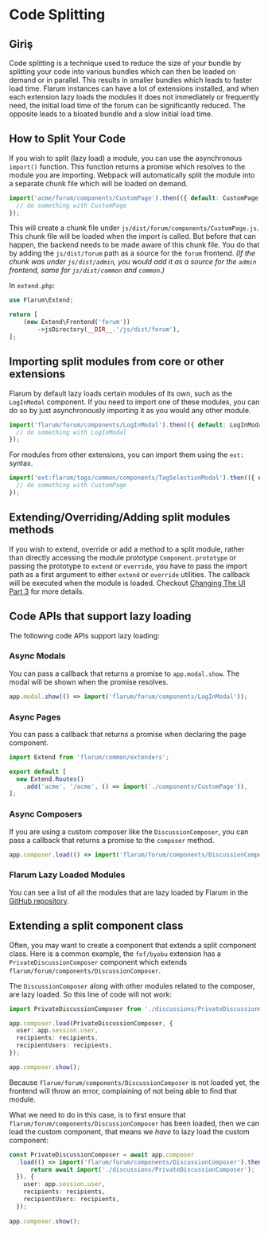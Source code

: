 # Code Splitting

## Giriş

Code splitting is a technique used to reduce the size of your bundle by splitting your code into various bundles which can then be loaded on demand or in parallel. This results in smaller bundles which leads to faster load time. Flarum instances can have a lot of extensions installed, and when each extension lazy loads the modules it does not immediately or frequently need, the initial load time of the forum can be significantly reduced. The opposite leads to a bloated bundle and a slow initial load time.

## How to Split Your Code

If you wish to split (lazy load) a module, you can use the asynchronous `import()` function. This function returns a promise which resolves to the module you are importing. Webpack will automatically split the module into a separate chunk file which will be loaded on demand.

```js
import('acme/forum/components/CustomPage').then(({ default: CustomPage }) => {
  // do something with CustomPage
});
```

This will create a chunk file under `js/dist/forum/components/CustomPage.js`. This chunk file will be loaded when the import is called. But before that can happen, the backend needs to be made aware of this chunk file. You do that by adding the `js/dist/forum` path as a source for the `forum` frontend. _(If the chunk was under `js/dist/admin`, you would add it as a source for the `admin` frontend, same for `js/dist/common` and `common`.)_

In `extend.php`:

```php
use Flarum\Extend;

return [
    (new Extend\Frontend('forum'))
        ->jsDirectory(__DIR__.'/js/dist/forum'),
];
```

## Importing split modules from core or other extensions

Flarum by default lazy loads certain modules of its own, such as the `LogInModal` component. If you need to import one of these modules, you can do so by just asynchronously importing it as you would any other module.

```js
import('flarum/forum/components/LogInModal').then(({ default: LogInModal }) => {
  // do something with LogInModal
});
```

For modules from other extensions, you can import them using the `ext:` syntax.

```js
import('ext:flarum/tags/common/components/TagSelectionModal').then(({ default: TagSelectionModal }) => {
  // do something with CustomPage
});
```

## Extending/Overriding/Adding split modules methods

If you wish to extend, override or add a method to a split module, rather than directly accessing the module prototype `Component.prototype` or passing the prototype to `extend` or `override`, you have to pass the import path as a first argument to either `extend` or `override` utilities. The callback will be executed when the module is loaded. Checkout [Changing The UI Part 3](./frontend#changing-the-ui-part-3) for more details.

## Code APIs that support lazy loading

The following code APIs support lazy loading:

### Async Modals

You can pass a callback that returns a promise to `app.modal.show`. The modal will be shown when the promise resolves.

```js
app.modal.show(() => import('flarum/forum/components/LogInModal'));
```

### Async Pages

You can pass a callback that returns a promise when declaring the page component.

```js
import Extend from 'flarum/common/extenders';

export default [
  new Extend.Routes()
    .add('acme', '/acme', () => import('./components/CustomPage')),
];
```

### Async Composers

If you are using a custom composer like the `DiscussionComposer`, you can pass a callback that returns a promise to the `composer` method.

```js
app.composer.load(() => import('flarum/forum/components/DiscussionComposer'), { user: app.session.user }).then(() => app.composer.show());
```

### Flarum Lazy Loaded Modules

You can see a list of all the modules that are lazy loaded by Flarum in the [GitHub repository](https://github.com/flarum/framework/tree/2.x/framework/core/js/dist).

## Extending a split component class

Often, you may want to create a component that extends a split component class. Here is a common example, the `fof/byobu` extension has a `PrivateDiscussionComposer` component which extends `flarum/forum/components/DiscussionComposer`.

The `DiscussionComposer` along with other modules related to the composer, are lazy loaded. So this line of code will not work:

```ts
import PrivateDiscussionComposer from './discussions/PrivateDiscussionComposer';

app.composer.load(PrivateDiscussionComposer, {
  user: app.session.user,
  recipients: recipients,
  recipientUsers: recipients,
});

app.composer.show();
```

Because `flarum/forum/components/DiscussionComposer` is not loaded yet, the frontend will throw an error, complaining of not being able to find that module.

What we need to do in this case, is to first ensure that `flarum/forum/components/DiscussionComposer` has been loaded, then we can load the custom component, that means we _have_ to lazy load the custom component:

```ts
const PrivateDiscussionComposer = await app.composer  
  .load(() => import('flarum/forum/components/DiscussionComposer').then(async () => {  
      return await import('./discussions/PrivateDiscussionComposer');  
  }), {  
    user: app.session.user,  
    recipients: recipients,  
    recipientUsers: recipients,  
  });
  
app.composer.show();
```
